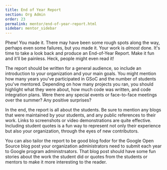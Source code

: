 ```yaml
---
title: End of Year Report
section: Org Admin
order: 23
permalink: mentor/end-of-year-report.html
sidebar: mentor_sidebar
---
```


Phew! You made it. There may have been some rough spots along the way, perhaps even some failures, but you made it. Your work is *almost* done. It's time to take a look back and produce an End-of-Year Report. Make it fun and it'll be painless. Heck, people might even read it!

The report should be written for a general audience, so include an introduction to your organization and your main goals. You might mention how many years you've participated in GSoC and the number of students you've mentored.  Depending on how many projects you ran, you should highlight what they were about, how much code was written, and code integration plans. Were there any special events or face-to-face meetings over the summer? Any positive surprises?

In the end, the report is all about the students. Be sure to mention any blogs that were maintained by your students, and any public references to their work. Links to screenshots or video demonstrations are quite effective. Including student quotes is a fun way to represent not only their experience but also your organization, through the eyes of new contributors.

You can also tailor the report to be good blog fodor for the Google Open Source blog post your organization administrators need to submit each year to Google program administrsators. That blog post should have some fun stories about the work the student did or quotes from the students or mentors to make it more interesting to the reader.

